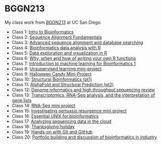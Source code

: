 # BGGN213
My class work from [BGGN213](https://bioboot.github.io/bggn213_F24/) at 
UC San Diego.

- Class 1: [Intro to Bioinformatics]()
- Class 2: [Sequence Alignment Fundamentals]()
- Class 3: [Advanced sequence alignment and database searching]()
- Class 4: [Bioinformatics data analysis with R]()
- Class 5: [Data exploration and visualization in R]()
- Class 6: [Why, when and how of writing your own R functions]()
- Class 7: [Introduction to machine learning for Bioinformatics 1]()
- Class 8: [Unsupervised learning mini-project]()
- Class 9: [Halloween Candy Mini-Project]()
- Class 10: [Structural Bioinformatics (pt1)]()
- Class 11: [AlphaFold and Structural Prediction (pt2)]()
- Class 12: [Genome informatics and high throughput sequencing review]()
- Class 13: [Transcriptomics, RNA-Seq analysis, and the interpretation of gene 
            lists]()
- Class 14: [RNA-Seq mini project]()
- Class 15: [Investigating pertussis resurgence mini project]()
- Class 16: [Essential UNIX for bioinformatics]()
- Class 17: [Analyzing sequencing data in the cloud]()
- Class 18: [Thanksgiving holiday]()
- Class 19: [Hands-on with Git and GitHub]()
- Class 20: [Portfolio building and discussion of bioinformatics in industry]()